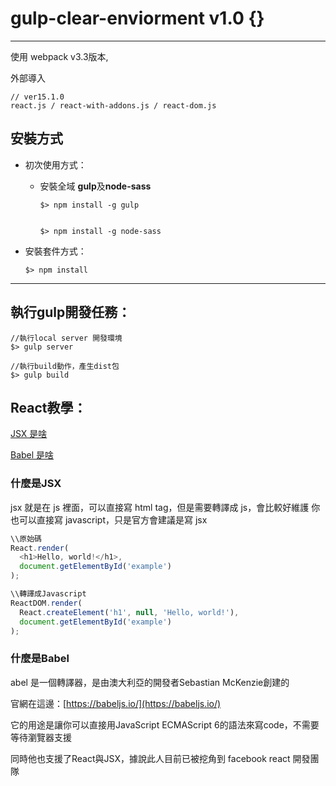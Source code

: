 # gulp-clear-enviorment v1.0 {}

---

使用 webpack v3.3版本,

外部導入

```
// ver15.1.0
react.js / react-with-addons.js / react-dom.js
```

## 安裝方式

- 初次使用方式：

    * 安裝全域 **gulp**及**node-sass**

        ```
        $> npm install -g gulp


        $> npm install -g node-sass

        ```

- 安裝套件方式：

    ```
    $> npm install
    ```

---

## 執行gulp開發任務：

```
//執行local server 開發環境
$> gulp server

//執行build動作，產生dist包
$> gulp build
```

## React教學：


[JSX 是啥](https://github.com/gnux123/gulp-clear-enviorment/tree/jsx-use#什麼是jsx)

[Babel 是啥](https://github.com/gnux123/gulp-clear-enviorment/tree/jsx-use#什麼是babel)

### 什麼是JSX

jsx 就是在 js 裡面，可以直接寫 html tag，但是需要轉譯成 js，會比較好維護 你也可以直接寫 javascript，只是官方會建議是寫 jsx

```javascript
\\原始碼
React.render(
  <h1>Hello, world!</h1>,
  document.getElementById('example')
);

\\轉譯成Javascript
ReactDOM.render(
  React.createElement('h1', null, 'Hello, world!'),
  document.getElementById('example')
);

```

### 什麼是Babel

abel 是一個轉譯器，是由澳大利亞的開發者Sebastian McKenzie創建的

官網在這邊：[https://babeljs.io/](https://babeljs.io/)

它的用途是讓你可以直接用JavaScript ECMAScript 6的語法來寫code，不需要等待瀏覽器支援

同時他也支援了React與JSX，據說此人目前已被挖角到 facebook react 開發團隊
